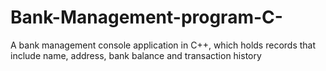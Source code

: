 # Bank-Management-program-C-
A bank management console application in C++, which holds records that include name, address, bank balance and transaction history

